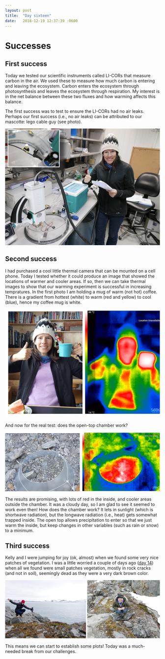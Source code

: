 ```yaml
---
layout: post
title:  "Day sixteen"
date:   2018-12-19 12:37:39 -0600
---
```


# Successes

## First success 
Today we tested our scientific instruments called LI-CORs that measure carbon in the air. We used these to measure how much carbon is entering and leaving the ecosystem. Carbon enters the ecosystem through photosynthesis and leaves the ecosystem through respiration. My interest is in the net balance between these two fluxes and how warming affects this balance.

The first success was to test to ensure the LI-CORs had no air leaks. Perhaps our first success (i.e., no air leaks) can be attributed to our mascotte: lego cable guy (see photo).

![Testing for leaks in LI-COR](/assets/blog_photos/181219/20181219screenshot.jpg)

## Second success 
I had purchased a cool little thermal camera that can be mounted on a cell phone. Today I tested whether it could produce an image that showed the locations of warmer and cooler areas. If so, then we can take thermal images to show that our warming experiment is successful in increasing tempratures. In the first photo I am holding a mug of warm (not hot) coffee. There is a gradient from hottest (white) to warm (red and yellow) to cool (blue), hence my coffee mug is white.

![Holding coffee](/assets/blog_photos/181219/thermal_image1.jpg)

And now for the real test: does the open-top chamber work?

![Does the chamber warm](/assets/blog_photos/181219/thermal_image2.jpg)

The results are promising, with lots of red in the inside, and cooler areas outside the chamber. It was a cloudy day, so I am glad to see it seemed to work even then! How does the chamber work? It lets in sunlight (which is shortwave radiation), but the longwave radiation (i.e., heat) gets somewhat trapped inside. The open top allows precipitation to enter so that we just warm the inside, but keep changes in other variables (such as rain or snow) to a minimum.

## Third success
Kelly and I were jumping for joy (ok, almost) when we found some very nice patches of vegetation. I was a little worried a couple of days ago ([day 14](https://natasjavgestel.github.io/blog/2018/12/17/day-fourteen)) when all we found were small patches vegetation, mostly in rock cracks (and not in soil), seemingly dead as they were a very dark brown color.

![Potential study site](/assets/blog_photos/181219/181219_backyard_moss.jpg)

This means we can start to establish some plots! Today was a much-needed break from our challenges.
